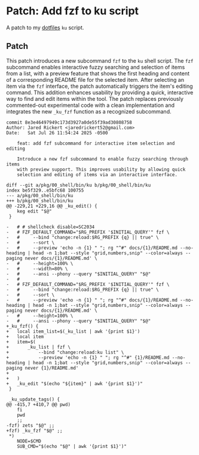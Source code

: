 # Patch: Add fzf to ku script

A patch to my [dotfiles](../625) `ku` script.

## Patch

This patch introduces a new subcommand `fzf` to the `ku` shell script. The `fzf` subcommand enables interactive fuzzy searching and selection of items from a list, with a preview feature that shows the first heading and content of a corresponding README file for the selected item. After selecting an item via the `fzf` interface, the patch automatically triggers the item's editing command. This addition enhances usability by providing a quick, interactive way to find and edit items within the tool. The patch replaces previously commented-out experimental code with a clean implementation and integrates the new `_ku_fzf` function as a recognized subcommand.

```gitdiff
commit 8e3e46497949c173d3927a0de55f39ad30808758
Author: Jared Rickert <jaredrickert52@gmail.com>
Date:   Sat Jul 26 11:54:24 2025 -0500

    feat: add fzf subcommand for interactive item selection and editing

    Introduce a new fzf subcommand to enable fuzzy searching through items
    with preview support. This improves usability by allowing quick
    selection and editing of items via an interactive interface.

diff --git a/pkg/00_shell/bin/ku b/pkg/00_shell/bin/ku
index be5f329..e5bfc68 100755
--- a/pkg/00_shell/bin/ku
+++ b/pkg/00_shell/bin/ku
@@ -229,21 +229,16 @@ _ku_edit() {
 	keg edit "$@"
 }

-	# # shellcheck disable=SC2034
-	# FZF_DEFAULT_COMMAND="$RG_PREFIX '$INITIAL_QUERY'" fzf \
-	#     --bind "change:reload:$RG_PREFIX {q} || true" \
-	#     --sort \
-	#     --preview 'echo -n {1} " "; rg "^#" docs/{1}/README.md --no-heading | head -n 1;bat --style "grid,numbers,snip" --color=always --paging never docs/{1}/README.md' \
-	#     --height=100% \
-	#     --width=80% \
-	#     --ansi --phony --query "$INITIAL_QUERY" "$@"
-	#
-	# FZF_DEFAULT_COMMAND="$RG_PREFIX '$INITIAL_QUERY'" fzf \
-	#     --bind "change:reload:$RG_PREFIX {q} || true" \
-	#     --sort \
-	#     --preview 'echo -n {1} " "; rg "^#" docs/{1}/README.md --no-heading | head -n 1;bat --style "grid,numbers,snip" --color=always --paging never docs/{1}/README.md' \
-	#     --height=100% \
-	#     --ansi --phony --query "$INITIAL_QUERY" "$@"
+_ku_fzf() {
+	local item_list=$(_ku_list | awk '{print $1}')
+	local item
+	item=$(
+		_ku_list | fzf \
+			--bind "change:reload:ku list" \
+			--preview 'echo -n {1} " "; rg "^#" {1}/README.md --no-heading | head -n 1;bat --style "grid,numbers,snip" --color=always --paging never {1}/README.md'
+
+	)
+	_ku_edit "$(echo "${item}" | awk '{print $1}')"
 }

 _ku_update_tags() {
@@ -415,7 +410,7 @@ pwd)
 	fi
 	pwd
 	;;
-fzf) zets "$@" ;;
+fzf) _ku_fzf "$@" ;;
 *)
 	NODE=$CMD
 	SUB_CMD="$(echo "$@" | awk '{print $1}')"
```
